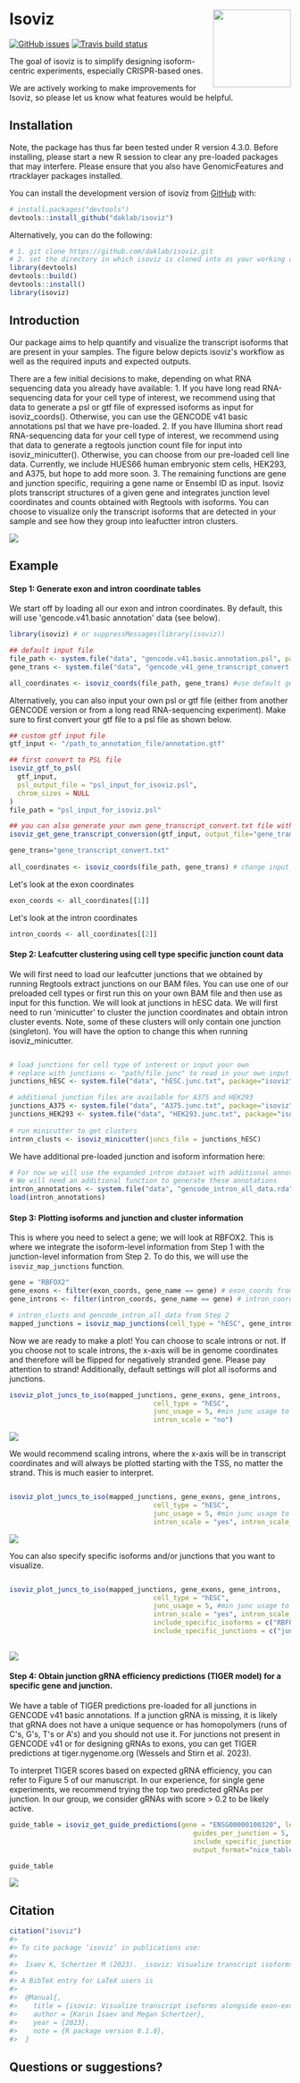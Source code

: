 # Isoviz <img src="inst/figures/isoviz_logo_new.png" align="right" height="139"/>

<!-- badges: start -->

[![GitHub issues](https://img.shields.io/github/issues/daklab/isoviz)](https://img.shields.io/github/issues/daklab/isoviz/issues) [![Travis build status](https://travis-ci.com/karini925/isoviz.svg?branch=master)](https://travis-ci.com/karini925/isoviz)

<!-- badges: end -->

The goal of isoviz is to simplify designing isoform-centric experiments, especially CRISPR-based ones.

We are actively working to make improvements for Isoviz, so please let us know what features would be helpful.

## Installation

Note, the package has thus far been tested under R version 4.3.0. Before installing, please start a new R session to clear any pre-loaded packages that may interfere. Please ensure that you also have GenomicFeatures and rtracklayer packages installed.

You can install the development version of isoviz from [GitHub](https://github.com/) with:

``` r
# install.packages("devtools")
devtools::install_github("daklab/isoviz")
```

Alternatively, you can do the following:

``` r
# 1. git clone https://github.com/daklab/isoviz.git
# 2. set the directory in which isoviz is cloned into as your working directory, then do the following:
library(devtools)
devtools::build()
devtools::install()
library(isoviz)
```

## Introduction

Our package aims to help quantify and visualize the transcript isoforms that are present in your samples. The figure below depicts isoviz's workflow as well as the required inputs and expected outputs.

There are a few initial decisions to make, depending on what RNA sequencing data you already have available: 1. If you have long read RNA-sequencing data for your cell type of interest, we recommend using that data to generate a psl or gtf file of expressed isoforms as input for isoviz_coords(). Otherwise, you can use the GENCODE v41 basic annotations psl that we have pre-loaded. 2. If you have Illumina short read RNA-sequencing data for your cell type of interest, we recommend using that data to generate a regtools junction count file for input into isoviz_minicutter(). Otherwise, you can choose from our pre-loaded cell line data. Currently, we include HUES66 human embryonic stem cells, HEK293, and A375, but hope to add more soon. 3. The remaining functions are gene and junction specific, requiring a gene name or Ensembl ID as input. Isoviz plots transcript structures of a given gene and integrates junction level coordinates and counts obtained with Regtools with isoforms. You can choose to visualize only the transcript isoforms that are detected in your sample and see how they group into leafuctter intron clusters.

<img src="inst/figures/readme_main.png"/>

## Example

#### Step 1: Generate exon and intron coordinate tables

We start off by loading all our exon and intron coordinates. By default, this will use 'gencode.v41.basic annotation' data (see below).

``` r
library(isoviz) # or suppressMessages(library(isoviz))

## default input file
file_path <- system.file("data", "gencode.v41.basic.annotation.psl", package="isoviz")
gene_trans <- system.file("data", "gencode_v41_gene_transcript_convert.txt", package="isoviz")

all_coordinates <- isoviz_coords(file_path, gene_trans) #use default genome .psl file  
```

Alternatively, you can also input your own psl or gtf file (either from another GENCODE version or from a long read RNA-sequencing experiment). Make sure to first convert your gtf file to a psl file as shown below.

``` r
## custom gtf input file
gtf_input <- "/path_to_annotation_file/annotation.gtf"

## first convert to PSL file 
isoviz_gtf_to_psl(
  gtf_input,
  psl_output_file = "psl_input_for_isoviz.psl",
  chrom_sizes = NULL
)
file_path = "psl_input_for_isoviz.psl"

## you can also generate your own gene_transcript_convert.txt file with your gtf file of interest 
isoviz_get_gene_transcript_conversion(gtf_input, output_file="gene_transcript_convert.txt")

gene_trans="gene_transcript_convert.txt"
  
all_coordinates <- isoviz_coords(file_path, gene_trans) # change input_type to gtf if using gtf format 
```

Let's look at the exon coordinates

``` r
exon_coords <- all_coordinates[[1]]
```

Let's look at the intron coordinates

``` r
intron_coords <- all_coordinates[[2]]
```

#### Step 2: Leafcutter clustering using cell type specific junction count data

We will first need to load our leafcutter junctions that we obtained by running Regtools extract junctions on our BAM files. You can use one of our preloaded cell types or first run this on your own BAM file and then use as input for this function. We will look at junctions in hESC data. We will first need to run 'minicutter' to cluster the junction coordinates and obtain intron cluster events. Note, some of these clusters will only contain one junction (singleton). You will have the option to change this when running isoviz_minicutter.

``` r

# load junctions for cell type of interest or input your own
# replace with junctions <- "path/file.junc" to read in your own input
junctions_hESC <- system.file("data", "hESC.junc.txt", package="isoviz")

# additional junction files are available for A375 and HEK293
junctions_A375 <- system.file("data", "A375.junc.txt", package="isoviz")
junctions_HEK293 <- system.file("data", "HEK293.junc.txt", package="isoviz")
  
# run minicutter to get clusters 
intron_clusts <- isoviz_minicutter(juncs_file = junctions_hESC)
```

We have additional pre-loaded junction and isoform information here:

``` r
# For now we will use the expanded intron dataset with additional annotations by Megan 
# We will need an additional function to generate these annotations 
intron_annotations <- system.file("data", "gencode_intron_all_data.rda", package="isoviz")
load(intron_annotations)
```

#### Step 3: Plotting isoforms and junction and cluster information

This is where you need to select a gene; we will look at RBFOX2. This is where we integrate the isoform-level information from Step 1 with the junction-level information from Step 2. To do this, we will use the `isoviz_map_junctions` function.

``` r
gene = "RBFOX2"
gene_exons <- filter(exon_coords, gene_name == gene) # exon_coords from Step 1
gene_introns <- filter(intron_coords, gene_name == gene) # intron_coords from Step 1

# intron_clusts and gencode_intron_all_data from Step 2
mapped_junctions = isoviz_map_junctions(cell_type = "hESC", gene_introns, intron_clusts, gencode_intron_all_data) 
```

Now we are ready to make a plot! You can choose to scale introns or not. If you choose not to scale introns, the x-axis will be in genome coordinates and therefore will be flipped for negatively stranded gene. Please pay attention to strand! Additionally, default settings will plot all isoforms and junctions.

``` r
isoviz_plot_juncs_to_iso(mapped_junctions, gene_exons, gene_introns,
                                    cell_type = "hESC",
                                    junc_usage = 5, #min junc usage to be included 
                                    intron_scale = "no")
```

<img src="inst/figures/firstreadmeimage.png"/>

We would recommend scaling introns, where the x-axis will be in transcript coordinates and will always be plotted starting with the TSS, no matter the strand. This is much easier to interpret.

``` r

isoviz_plot_juncs_to_iso(mapped_junctions, gene_exons, gene_introns,
                                    cell_type = "hESC",
                                    junc_usage = 5, #min junc usage to be included 
                                    intron_scale = "yes", intron_scale_width = 10)
```

<img src="inst/figures/secondreadmeimage.png"/>

You can also specify specific isoforms and/or junctions that you want to visualize.

``` r

isoviz_plot_juncs_to_iso(mapped_junctions, gene_exons, gene_introns,
                                    cell_type = "hESC",
                                    junc_usage = 5, #min junc usage to be included 
                                    intron_scale = "yes", intron_scale_width = 10,
                                    include_specific_isoforms = c("RBFOX2-209", "RBFOX2-220", "RBFOX2-208", "RBFOX2-205"),
                                    include_specific_junctions = c("junc178147", "junc178149", "junc178135", "junc178136", "junc178145", "junc178146"))
                                    
```

<img src="inst/figures/thirdreadmeimage.png"/>

#### Step 4: Obtain junction gRNA efficiency predictions (TIGER model) for a specific gene and junction.

We have a table of TIGER predictions pre-loaded for all junctions in GENCODE v41 basic annotations. If a junction gRNA is missing, it is likely that gRNA does not have a unique sequence or has homopolymers (runs of C's, G's, T's or A's) and you should not use it. For junctions not present in GENCODE v41 or for designing gRNAs to exons, you can get TIGER predictions at tiger.nygenome.org (Wessels and Stirn et al. 2023).

To interpret TIGER scores based on expected gRNA efficiency, you can refer to Figure 5 of our manuscript. In our experience, for single gene experiments, we recommend trying the top two predicted gRNAs per junction. In our group, we consider gRNAs with score \> 0.2 to be likely active.

``` r
guide_table = isoviz_get_guide_predictions(gene = "ENSG00000100320", leafcutter_input=intron_clusts,
                                              guides_per_junction = 5,
                                              include_specific_junctions = c("junc178147", "junc178149", "junc178135", "junc178136", "junc178145", "junc178146"),
                                              output_format="nice_table")

guide_table
```

<img src="inst/figures/predictions_table.png"/>

## Citation

``` r
citation("isoviz")
#> 
#> To cite package ‘isoviz’ in publications use:
#>
#>  Isaev K, Schertzer M (2023). _isoviz: Visualize transcript isoforms alongside exon-exon junction counts_. R package version 0.1.0.
#>
#> A BibTeX entry for LaTeX users is
#>
#>  @Manual{,
#>    title = {isoviz: Visualize transcript isoforms alongside exon-exon junction counts},
#>    author = {Karin Isaev and Megan Schertzer},
#>    year = {2023},
#>    note = {R package version 0.1.0},
#>  }
```

## Questions or suggestions?
